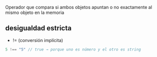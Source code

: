 Operador que compara si ambos objetos apuntan o no exactamente al mismo objeto en la memoria

## desigualdad estricta
- != (conversión implícita)
```js
5 !== "5" // true → porque uno es número y el otro es string
```